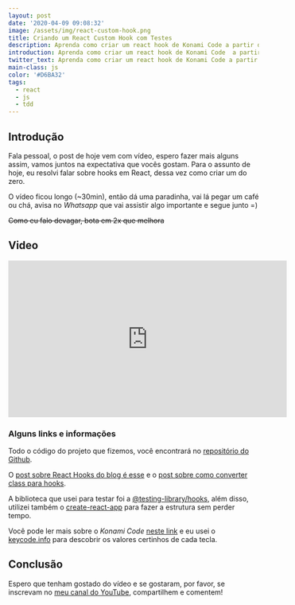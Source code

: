 ```yaml
---
layout: post
date: '2020-04-09 09:08:32'
image: /assets/img/react-custom-hook.png
title: Criando um React Custom Hook com Testes
description: Aprenda como criar um react hook de Konami Code a partir do zero com TDD.
introduction: Aprenda como criar um react hook de Konami Code  a partir do zero com TDD.
twitter_text: Aprenda como criar um react hook de Konami Code a partir do zero com TDD.
main-class: js
color: '#D6BA32'
tags:
  - react
  - js
  - tdd
---
```

## Introdução

Fala pessoal, o post de hoje vem com vídeo, espero fazer mais alguns assim, vamos juntos na expectativa que vocês gostam. Para o assunto de hoje, eu resolvi falar sobre hooks em React, dessa vez como criar um do zero.

O vídeo ficou longo (~30min), então dá uma paradinha, vai lá pegar um café ou chá, avisa no _Whatsapp_ que vai assistir algo importante e segue junto =)

~~Como eu falo devagar, bota em 2x que melhora~~

## Video

<iframe width="560" height="315" src="https://www.youtube.com/embed/EvR4RPBsHfE" frameborder="0" allow="accelerometer; autoplay; encrypted-media; gyroscope; picture-in-picture" allowfullscreen></iframe>

### Alguns links e informações

Todo o código do projeto que fizemos, você encontrará no [repositório do Github](https://github.com/willianjusten/use-konami-code).

O [post sobre React Hooks do blog é esse](https://willianjusten.com.br/habemus-react-hooks/) e o [post sobre como converter class para hooks](https://willianjusten.com.br/convertendo-um-class-based-component-para-react-hooks/).

A biblioteca que usei para testar foi a [@testing-library/hooks](https://github.com/testing-library/react-hooks-testing-library), além disso, utilizei também o [create-react-app](https://github.com/facebook/create-react-app) para fazer a estrutura sem perder tempo.

Você pode ler mais sobre o _Konami Code_ [neste link](https://pt.wikipedia.org/wiki/C%C3%B3digo_Konami) e eu usei o [keycode.info](https://keycode.info/) para descobrir os valores certinhos de cada tecla.

## Conclusão

Espero que tenham gostado do vídeo e se gostaram, por favor, se inscrevam no [meu canal do YouTube](https://www.youtube.com/WillianJustenCursos), compartilhem e comentem! 
